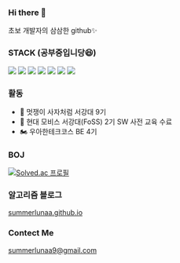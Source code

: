 ### Hi there 👋
초보 개발자의 삼삼한 github✨

### STACK (공부중입니당😆)
<img src="https://img.shields.io/badge/Python-3766AB?style=flat-square&logo=Python&logoColor=white" />  <img src="https://img.shields.io/badge/C-A8B9CC?style=flat-square&logo=C&logoColor=white" />  <img src="https://img.shields.io/badge/Java-007396?style=flat-square&logo=Java&logoColor=white" />  <img src="https://img.shields.io/badge/Django-092E20?style=flat-square&logo=Django&logoColor=white" />  <img src="https://img.shields.io/badge/Git-F05032?style=flat-square&logo=Git&logoColor=white" />  <img src="https://img.shields.io/badge/GitHub-181717?style=flat-square&logo=GitHub&logoColor=white" />  <img src="https://img.shields.io/badge/MySQL-4479A1?style=flat-square&logo=MySQL&logoColor=white" />

### 활동
- 🦁 멋쟁이 사자처럼 서강대 9기
- 🚗 현대 모비스 서강대(FoSS) 2기 SW 사전 교육 수료
- 🏍 우아한테크코스 BE 4기

### BOJ
[![Solved.ac
프로필](http://mazassumnida.wtf/api/v2/generate_badge?boj=summerluna)](https://solved.ac/summerluna)

### 알고리즘 블로그
[summerlunaa.github.io](https://summerlunaa.github.io/)

### Contect Me
summerlunaa9@gmail.com
